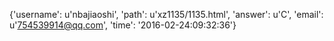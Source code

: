 {'username': u'nbajiaoshi', 'path': u'xz1135/1135.html', 'answer': u'C', 'email': u'754539914@qq.com', 'time': '2016-02-24:09:32:36'}